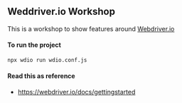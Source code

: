 Weddriver.io Workshop
----------------------------

This is a workshop to show features around [Webdriver.io](https://webdriver.io/)


#### To run the project

```bash
npx wdio run wdio.conf.js
```

#### Read this as reference

* https://webdriver.io/docs/gettingstarted